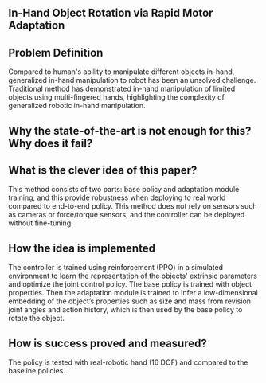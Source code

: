 ## In-Hand Object Rotation via Rapid Motor Adaptation

## Problem Definition
Compared to human's ability to manipulate different objects in-hand, generalized in-hand manipulation to robot has been an unsolved challenge. Traditional method has demonstrated in-hand manipulation of limited objects using multi-fingered hands, highlighting the complexity of generalized robotic in-hand manipulation.

## Why the state-of-the-art is not enough for this? Why does it fail?


## What is the clever idea of this paper?
This method consists of two parts: base policy and adaptation module training, and this provide robustness when deploying to real world compared to end-to-end policy. This method does not rely on sensors such as cameras or force/torque sensors, and the controller can be deployed without fine-tuning. 

## How the idea is implemented
The controller is trained using reinforcement (PPO) in a simulated environment to learn the representation of the objects' extrinsic parameters and optimize the joint control policy. 
The base policy is trained with object properties. Then the adaptation module is trained to infer a low-dimensional embedding of the object’s properties such as size and mass from revision joint angles and action history, which is then used by the base policy to rotate the object.

##  How is success proved and measured?
The policy is tested with real-robotic hand (16 DOF) and compared to the baseline policies. 
